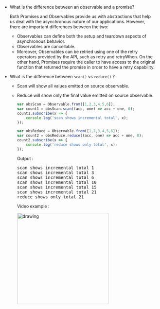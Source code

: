 * What is the difference between an observable and a promise?

    Both Promises and Observables provide us with abstractions that help us deal with the asynchronous nature of our applications. However, there are important differences between the two:
    - Observables can define both the setup and teardown aspects of asynchronous behavior.
    - Observables are cancellable.
    - Moreover, Observables can be retried using one of the retry operators provided by the API, such as retry and retryWhen. On the other hand, Promises require the caller to have access to the original function that returned the promise in order to have a retry capability.



* What is the difference between `scan()` vs `reduce()` ?

  - Scan will show all values emitted on source observable.
  - Reduce will show only the final value emitted on source observable.

    ```js
    var obsScan = Observable.from([1,2,3,4,5,6]);
    var count1 = obsScan.scan((acc, one) => acc + one, 0);
    count1.subscribe(x => {
        console.log('scan shows incremental total', x);
    });

    var obsReduce = Observable.from([1,2,3,4,5,6]);
    var count2 = obsReduce.reduce((acc, one) => acc + one, 0);
    count2.subscribe(x => {
        console.log('reduce shows only total', x);
    });
    ```

    Output :

    <pre>
    scan shows incremental total 1
    scan shows incremental total 3
    scan shows incremental total 6
    scan shows incremental total 10
    scan shows incremental total 15
    scan shows incremental total 21
    reduce shows only total 21
    </pre>

    Video example : 
    
    <a href="https://www.youtube.com/watch?v=myEeo2rZc3g" target="_blank"><img src="https://img.youtube.com/vi/myEeo2rZc3g/0.jpg" alt="drawing" style="width:300px;"/></a>
